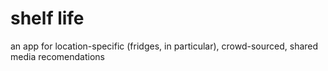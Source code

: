 # shelf life

an app for location-specific (fridges, in particular), crowd-sourced, shared media recomendations

